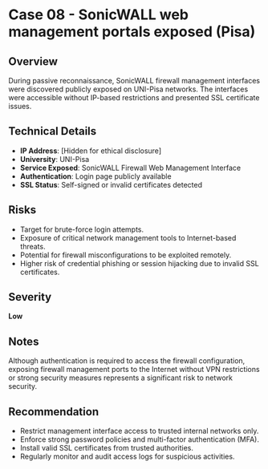 # Case 08 - SonicWALL web management portals exposed (Pisa)

## Overview
During passive reconnaissance, SonicWALL firewall management interfaces were discovered publicly exposed on UNI-Pisa networks. The interfaces were accessible without IP-based restrictions and presented SSL certificate issues.

## Technical Details
- **IP Address**: [Hidden for ethical disclosure]
- **University**: UNI-Pisa
- **Service Exposed**: SonicWALL Firewall Web Management Interface
- **Authentication**: Login page publicly available
- **SSL Status**: Self-signed or invalid certificates detected

## Risks
- Target for brute-force login attempts.
- Exposure of critical network management tools to Internet-based threats.
- Potential for firewall misconfigurations to be exploited remotely.
- Higher risk of credential phishing or session hijacking due to invalid SSL certificates.

## Severity
**Low**

## Notes
Although authentication is required to access the firewall configuration, exposing firewall management ports to the Internet without VPN restrictions or strong security measures represents a significant risk to network security.

## Recommendation
- Restrict management interface access to trusted internal networks only.
- Enforce strong password policies and multi-factor authentication (MFA).
- Install valid SSL certificates from trusted authorities.
- Regularly monitor and audit access logs for suspicious activities.

